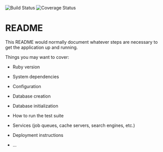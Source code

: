 ![Build Status](https://codeship.com/projects/2bd614b0-10c9-0135-1491-122080d0a455/status?branch=master)
![Coverage Status](https://coveralls.io/repos/oliviaruizknott/group-decision-maker/badge.png)

# README

This README would normally document whatever steps are necessary to get the
application up and running.

Things you may want to cover:

* Ruby version

* System dependencies

* Configuration

* Database creation

* Database initialization

* How to run the test suite

* Services (job queues, cache servers, search engines, etc.)

* Deployment instructions

* ...
